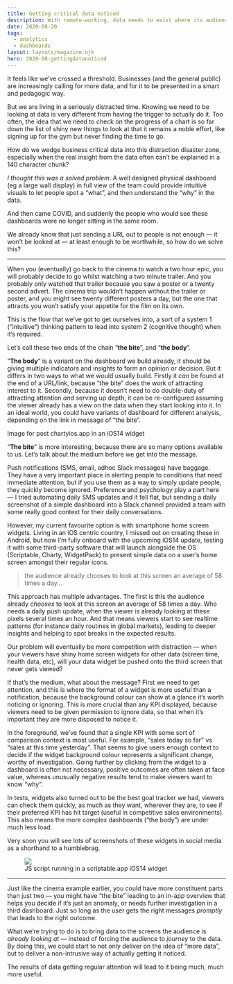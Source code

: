 ```yaml
---
title: Getting critical data noticed
description: With remote-working, data needs to exist where its audience lives.
date: 2020-08-20
tags:
  - analytics
  - dashboards
layout: layouts/magazine.njk
hero: 2020-08-gettingdatanoticed
---
```


It feels like we’ve crossed a threshold. Businesses (and the general public) are increasingly calling for more data, and for it to be presented in a smart and pedagogic way.

But we are living in a seriously distracted time. Knowing we need to be looking at data is very different from having the trigger to actually do it. Too often, the idea that we need to check on the progress of a chart is so far down the list of shiny new things to look at that it remains a noble effort, like signing up for the gym but never finding the time to go.

How do we wedge business critical data into this distraction disaster zone, especially when the real insight from the data often can’t be explained in a 140 character chunk?

_I thought this was a solved problem_. A well designed physical dashboard (eg a large wall display) in full view of the team could provide intuitive visuals to let people spot a “what”, and then understand the “why” in the data.

And then came COVID, and suddenly the people who would see these dashboards were no longer sitting in the same room.

We already know that just sending a URL out to people is not enough — it won’t be looked at — at least enough to be worthwhile, so how do we solve this?

---

When you (eventually) go back to the cinema to watch a two hour epic, you will probably decide to go whilst watching a two minute trailer. And you probably only watched that trailer because you saw a poster or a twenty second advert. The cinema trip wouldn’t happen without the trailer or poster, and you might see twenty different posters a day, but the one that attracts you won’t satisfy your appetite for the film on its own.

This is the flow that we’ve got to get ourselves into, a sort of a system 1 (“intuitive”) thinking pattern to lead into system 2 (cognitive thought) when it’s required.

Let’s call these two ends of the chain “**the bite**”, and “**the body**”.

“**The body**” is a variant on the dashboard we build already, it should be giving multiple indicators and insights to form an opinion or decision. But it differs in two ways to what we would usually build. Firstly it _can_ be found at the end of a URL/link, because “the bite” does the work of attracting interest to it. Secondly, because it doesn’t need to do double-duty of attracting attention _and_ serving up depth, it can be re-configured assuming the viewer already has a view on the data when they start looking into it. In an ideal world, you could have variants of dashboard for different analysis, depending on the link in message of “the bite”.

Image for post
chartyios.app in an iOS14 widget

“**The bite**” is more interesting, because there are so many options available to us. Let’s talk about the medium before we get into the message.

Push notifications (SMS, email, adhoc Slack messages) have baggage. They have a very important place in alerting people to conditions that need immediate attention, but if you use them as a way to simply update people, they quickly become ignored. Preference and psychology play a part here — I tried automating daily SMS updates and it fell flat, but sending a daily screenshot of a simple dashboard into a Slack channel provided a team with some really good context for their daily conversations.

However, my current favourite option is with smartphone home screen widgets. Living in an iOS centric country, I missed out on creating these in Android, but now I’m fully onboard with the upcoming iOS14 update, testing it with some third-party software that will launch alongside the OS (Scriptable, Charty, WidgetPack) to present simple data on a user’s home screen amongst their regular icons.

> the audience already chooses to look at this screen an average of 58 times a day...

This approach has multiple advantages. The first is this the audience already _chooses_ to look at this screen an average of 58 times a day. Who needs a daily push update, when the viewer is already looking at these pixels several times an hour. And that means viewers start to see realtime patterns (for instance daily routines in global markets), leading to deeper insights and helping to spot breaks in the expected results.

Our problem will eventually be more competition with distraction — when your viewers have shiny home screen widgets for other data (screen time, health data, etc), will your data widget be pushed onto the third screen that never gets viewed?

If that’s the medium, what about the message? First we need to get attention, and this is where the format of a widget is more useful than a notification, because the background colour can show at a glance it’s worth noticing or ignoring. This is more crucial than any KPI displayed, because viewers need to be given permission to ignore data, so that when it’s important they are more disposed to notice it.

In the foreground, we’ve found that a single KPI with some sort of comparison context is most useful. For example, “sales today so far” vs “sales at this time yesterday”. That seems to give users enough context to decide if the widget background colour represents a significant change, worthy of investigation. Going further by clicking from the widget to a dashboard is often not necessary, positive outcomes are often taken at face value, whereas unusually negative results tend to make viewers want to know “why”.

In tests, widgets also turned out to be the best goal tracker we had, viewers can check them quickly, as much as they want, wherever they are, to see if their preferred KPI has hit target (useful in competitive sales environments). This also means the more complex dashboards (“the body”) are under much less load.

Very soon you will see lots of screenshots of these widgets in social media as a shorthand to a humblebrag.

<figure class="fig-column">
  <picture>
    <img src="../../img/2020-08-scriptable1.jpeg" />
  </picture>
  <figcaption>
    JS script running in a scriptable.app iOS14 widget
  </figcaption>
</figure>

---

Just like the cinema example earlier, you could have more constituent parts than just two — you might have “the bite” leading to an in-app overview that helps you decide if it’s just an anomaly, or needs further investigation in a third dashboard. Just so long as the user gets the right messages _promptly_ that leads to the right outcome.

What we’re trying to do is to bring data to the screens the audience is _already looking at_ — instead of forcing the audience to _journey_ to the data. By doing this, we could start to not only deliver on the idea of “more data”, but to deliver a non-intrusive way of actually getting it noticed.

The results of data getting regular attention will lead to it being much, much more useful.